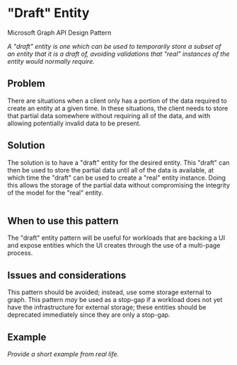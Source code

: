 # "Draft" Entity

Microsoft Graph API Design Pattern

*A "draft" entity is one which can be used to temporarily store a subset of an entity that it is a draft of, avoiding validations that "real" instances of the entity would normally require.*

## Problem

There are situations when a client only has a portion of the data required to create an entity at a given time. 
In these situations, the client needs to store that partial data somewhere without requiring all of the data, and with allowing potentially invalid data to be present.

## Solution

The solution is to have a "draft" entity for the desired entity. 
This "draft" can then be used to store the partial data until all of the data is available, at which time the "draft" can be used to create a "real" entity instance. 
Doing this allows the storage of the partial data without compromising the integrity of the model for the "real" entity.

```xml

```

## When to use this pattern

The "draft" entity pattern will be useful for workloads that are backing a UI and expose entities which the UI creates through the use of a multi-page process. 

## Issues and considerations

This pattern should be avoided; instead, use some storage external to graph. 
This pattern *may* be used as a stop-gap if a workload does not yet have the infrastructure for external storage; these entities should be deprecated immediately since they are only a stop-gap.

## Example

*Provide a short example from real life.*
